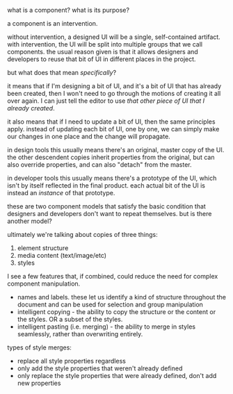 
what is a component? what is its purpose?

a component is an intervention.

without intervention, a designed UI will be a single, self-contained artifact.
with intervention, the UI will be split into multiple groups that we call components.
the usual reason given is that it allows designers and developers to reuse that bit of UI in different places in the project.

but what does that mean _specifically_?

it means that if I'm designing a bit of UI, and it's a bit of UI that has already been created, then I won't need to go through the motions of creating it all over again. I can just tell the editor to use _that other piece of UI that I already created_.

it also means that if I need to update a bit of UI, then the same principles apply.
instead of updating each bit of UI, one by one, we can simply make our changes in one place and the change will propagate.

in design tools this usually means there's an original, master copy of the UI.
the other descendent copies inherit properties from the original, but can also override properties, and can also "detach" from the master.

in developer tools this usually means there's a prototype of the UI, which isn't by itself reflected in the final product.
each actual bit of the UI is instead an _instance_ of that prototype.

these are two component models that satisfy the basic condition that designers and developers don't want to repeat themselves.
but is there another model?

ultimately we're talking about copies of three things:
1. element structure
2. media content (text/image/etc)
3. styles

I see a few features that, if combined, could reduce the need for complex component manipulation.

- names and labels. these let us identify a kind of structure throughout the document and can be used for selection and group manipulation
- intelligent copying - the ability to copy the structure or the content or the styles. OR a subset of the styles.
- intelligent pasting (i.e. merging) - the ability to merge in styles seamlessly, rather than overwriting entirely.

types of style merges:
- replace all style properties regardless
- only add the style properties that weren't already defined
- only replace the style properties that were already defined, don't add new properties
